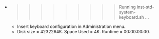 * >>>>>>>>> Running inst-std-system-keyboard.sh ...
  * Insert keyboard configuration in Administration menu.
  * Disk size = 4232264K. Space Used = 4K. Runtime = 00:00:00:00.
